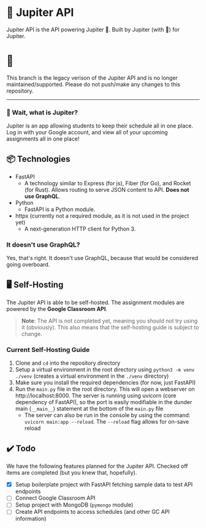 # 🚀 Jupiter API
Jupiter API is the API powering Jupiter 🚀. Built by Jupiter (with 💖) for Jupiter.

# 🚧
This branch is the legacy verison of the Jupiter API and is no longer maintained/supported. Please do not push/make any changes to this repository.

----

### 🤔 Wait, what is Jupiter?
Jupiter is an app allowing students to keep their schedule all in one place. Log in with your Google account, and view all of your upcoming assignments all in one place!

## 📦 Technologies
- FastAPI
  - A technology similar to Express (for js), Fiber (for Go), and Rocket (for Rust). Allows routing to serve JSON content to API. **Does not use GraphQL**.
- Python
  - FastAPI is a Python module.
- httpx (currently not a required module, as it is not used in the project yet)
  - A next-generation HTTP client for Python 3.
  
### It doesn't use GraphQL?
Yes, that's right. It doesn't use GraphQL, because that would be considered going overboard.


## 🖥️ Self-Hosting
The Jupiter API is able to be self-hosted. The assignment modules are powered by the **Google Classroom API**.
> **Note**: The API is not completed yet, meaning you should not try using it (obviously). This also means that the self-hosting guide is subject to change.

### Current Self-Hosting Guide
1. Clone and `cd` into the repository directory
2. Setup a virtual environment in the root directory using `python3 -m venv ./venv` (creates a virtual environment in the `./venv` directory)
3. Make sure you install the required dependencies (for now, just FastAPI)
4. Run the `main.py` file in the root directory. This will open a webserver on http://localhost:8000. The server is running using uvicorn (core dependency of FastAPI), so the port is easily modifiable in the dunder main (`__main__`) statement at the bottom of the `main.py` file
   - The server can also be run in the console by using the command: `uvicorn main:app --reload`. The `--reload` flag allows for on-save reload
  
## ✔️ Todo
We have the following features planned for the Jupiter API. Checked off items are completed (but you knew that, hopefully).
- [x] Setup boilerplate project with FastAPI fetching sample data to test API endpoints
- [ ] Connect Google Classroom API
- [ ] Setup project with MongoDB (`pymongo` module)
- [ ] Create API endpoints to access schedules (and other GC API information)
